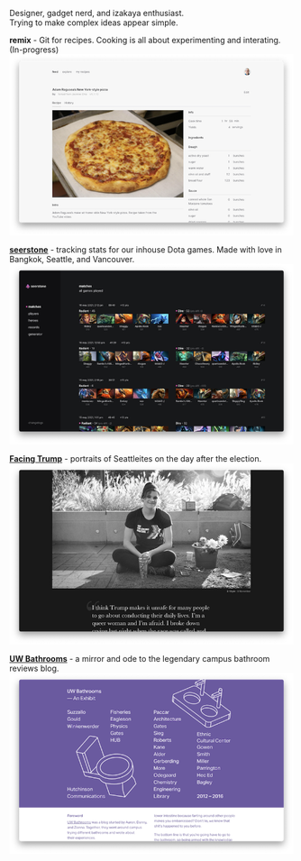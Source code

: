 Designer, gadget nerd, and izakaya enthusiast. 
<br />
Trying to make complex ideas appear simple.
<br />

**remix** - Git for recipes. Cooking is all about experimenting and interating. (In-progress)
<br />
![](/remix.png)

[**seerstone**](https://seerstone.vercel.app) - tracking stats for our inhouse Dota games. Made with love in Bangkok, Seattle, and Vancouver.
<br />
![](/seerstone.png)

[**Facing Trump**](https://www.facingtrump.com) - portraits of Seattleites on the day after the election.
<br />
![](/facingtrump.png)

[**UW Bathrooms**](https://uwbathrooms.netlify.app) - a mirror and ode to the legendary campus bathroom reviews blog.
<br />
![](/uwbathrooms.png)


